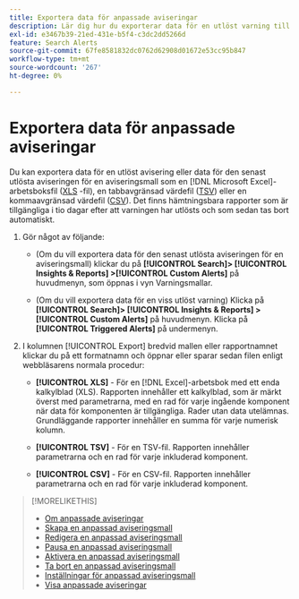 ```yaml
---
title: Exportera data för anpassade aviseringar
description: Lär dig hur du exporterar data för en utlöst varning till en fil.
exl-id: e3467b39-21ed-431e-b5f4-c3dc2dd5266d
feature: Search Alerts
source-git-commit: 67fe8581832dc0762d62908d01672e53cc95b847
workflow-type: tm+mt
source-wordcount: '267'
ht-degree: 0%

---
```


# Exportera data för anpassade aviseringar

Du kan exportera data för en utlöst avisering eller data för den senast utlösta aviseringen för en aviseringsmall som en [!DNL Microsoft Excel]-arbetsboksfil ([XLS](/help/search-social-commerce/glossary.md#w-x) -fil), en tabbavgränsad värdefil ([TSV](/help/search-social-commerce/glossary.md#s-t)) eller en kommaavgränsad värdefil ([CSV](/help/search-social-commerce/glossary.md#c-d)). Det finns hämtningsbara rapporter som är tillgängliga i tio dagar efter att varningen har utlösts och som sedan tas bort automatiskt.

1. Gör något av följande:

   * (Om du vill exportera data för den senast utlösta aviseringen för en aviseringsmall) klickar du på **[!UICONTROL Search]> [!UICONTROL Insights & Reports] >[!UICONTROL Custom Alerts]** på huvudmenyn, som öppnas i vyn Varningsmallar.

   * (Om du vill exportera data för en viss utlöst varning) Klicka på **[!UICONTROL Search]> [!UICONTROL Insights & Reports] >[!UICONTROL Custom Alerts]** på huvudmenyn. Klicka på **[!UICONTROL Triggered Alerts]** på undermenyn.

1. I kolumnen [!UICONTROL Export] bredvid mallen eller rapportnamnet klickar du på ett formatnamn och öppnar eller sparar sedan filen enligt webbläsarens normala procedur:

   * **[!UICONTROL XLS]** - För en [!DNL Excel]-arbetsbok med ett enda kalkylblad (XLS). Rapporten innehåller ett kalkylblad, som är märkt överst med parametrarna, med en rad för varje ingående komponent när data för komponenten är tillgängliga. Rader utan data utelämnas. Grundläggande rapporter innehåller en summa för varje numerisk kolumn.

   * **[!UICONTROL TSV]** - För en TSV-fil. Rapporten innehåller parametrarna och en rad för varje inkluderad komponent.

   * **[!UICONTROL CSV]** - För en CSV-fil. Rapporten innehåller parametrarna och en rad för varje inkluderad komponent.

>[!MORELIKETHIS]
>
>* [Om anpassade aviseringar](alert-about.md)
>* [Skapa en anpassad aviseringsmall](alert-template-create.md)
>* [Redigera en anpassad aviseringsmall](alert-template-edit.md)
>* [Pausa en anpassad aviseringsmall](alert-template-pause.md)
>* [Aktivera en anpassad aviseringsmall](alert-template-activate.md)
>* [Ta bort en anpassad aviseringsmall](alert-template-delete.md)
>* [Inställningar för anpassad aviseringsmall](alert-template-settings.md)
>* [Visa anpassade aviseringar](alert-view.md)
